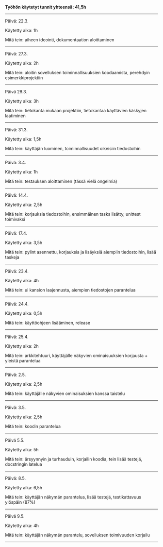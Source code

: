 **Työhön käytetyt tunnit yhteensä: 41,5h**

-----------------------------------------------------------------------------------------------

Päivä: 22.3.

Käytetty aika: 1h

Mitä tein: aiheen ideointi, dokumentaation aloittaminen

-----------------------------------------------------------------------------------------------

Päivä: 27.3.

Käytetty aika: 2h

Mitä tein: aloitin sovelluksen toiminnallisuuksien koodaamista, perehdyin esimerkkiprojektiin

-----------------------------------------------------------------------------------------------

Päivä 28.3.

Käytetty aika: 3h

Mitä tein: tietokanta mukaan projektiin, tietokantaa käyttävien käskyjen laatiminen

-----------------------------------------------------------------------------------------------

Päivä: 31.3.

Käytetty aika: 1,5h

Mitä tein: käyttäjän luominen, toiminnallisuudet oikeisiin tiedostoihin

-----------------------------------------------------------------------------------------------

Päivä: 3.4.

Käytetty aika: 1h

Mitä tein: testauksen aloittaminen (tässä vielä ongelmia)

-----------------------------------------------------------------------------------------------

Päivä: 14.4.

Käytetty aika: 2,5h

Mitä tein: korjauksia tiedostoihin, ensimmäinen tasks lisätty, unittest toimivaksi

-----------------------------------------------------------------------------------------------

Päivä: 17.4.

Käytetty aika: 3,5h

Mitä tein: pylint asennettu, korjauksia ja lisäyksiä aiempiin tiedostoihin, lisää taskeja

-----------------------------------------------------------------------------------------------

Päivä: 23.4.

Käytetty aika: 4h

Mitä tein: ui kansion laajennusta, aiempien tiedostojen parantelua

-----------------------------------------------------------------------------------------------

Päivä: 24.4.

Käytetty aika: 0,5h

Mitä tein: käyttöohjeen lisääminen, release

-----------------------------------------------------------------------------------------------

Päivä: 25.4.

Käytetty aika: 2h

Mitä tein: arkkitehtuuri, käyttäjälle näkyvien ominaisuuksien korjausta + yleistä parantelua

-----------------------------------------------------------------------------------------------

Päivä: 2.5.

Käytetty aika: 2,5h

Mitä tein: käyttäjälle näkyvien ominaisuksien kanssa taistelu

-----------------------------------------------------------------------------------------------

Päivä: 3.5.

Käytetty aika: 2,5h

Mitä tein: koodin parantelua

-----------------------------------------------------------------------------------------------

Päivä 5.5.

Käytetty aika: 5h

Mitä tein: ärsyynnyin ja turhauduin, korjailin koodia, tein lisää testejä, docstringin latelua

-----------------------------------------------------------------------------------------------

Päivä: 8.5.

Käytetty aika: 6,5h

Mitä tein: käyttäjän näkymän parantelua, lisää testejä, testikattavuus ylöspäin (87%)

-----------------------------------------------------------------------------------------------

Päivä 9.5.

Käytetty aika: 4h

Mitä tein: käyttäjän näkymän parantelu, sovelluksen toimivuuden korjailu

-----------------------------------------------------------------------------------------------
